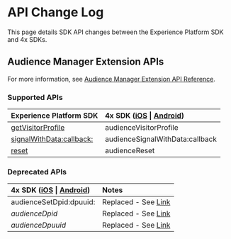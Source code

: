 # API Change Log

This page details SDK API changes between the Experience Platform SDK and 4x SDKs.

## Audience Manager Extension APIs <a id="audience-manager-extension-apis"></a>

For more information, see [Audience Manager Extension API Reference](../../../using-mobile-extensions/adobe-audience-manager/audience-manager-api-reference.md).

### Supported APIs <a id="supported-apis"></a>

| Experience Platform SDK | 4x SDK \([iOS](https://marketing.adobe.com/resources/help/en_US/mobile/ios/aam_methods.html) \| [Android](https://marketing.adobe.com/resources/help/en_US/mobile/android/c_audience_manager_methods.html)\) |
| :--- | :--- |
| [​getVisitorProfile​](../../../using-mobile-extensions/adobe-audience-manager/audience-manager-api-reference.md#get-visitor-profile) | audienceVisitorProfile |
| [​signalWithData:callback:​](../../../using-mobile-extensions/adobe-audience-manager/audience-manager-api-reference.md#send-signals-to-audience-manager) | audienceSignalWithData:callback |
| [​reset​](../../../using-mobile-extensions/adobe-audience-manager/audience-manager-api-reference.md#reset-identifiers-and-profiles) | audienceReset |

### Deprecated APIs <a id="deprecated-apis"></a>

| 4x SDK \([iOS](https://marketing.adobe.com/resources/help/en_US/mobile/ios/aam_methods.html) \| [Android](https://marketing.adobe.com/resources/help/en_US/mobile/android/c_audience_manager_methods.html)\) | Notes |
| :--- | :--- |
| audienceSetDpid:dpuuid: | Replaced - See [Link](https://marketing.adobe.com/resources/help/en_US/aam/cid.html)​ |
| _audienceDpid_ | Replaced - See [Link](https://marketing.adobe.com/resources/help/en_US/aam/cid.html)​ |
| _audienceDpuuid_ | Replaced - See [Link](https://marketing.adobe.com/resources/help/en_US/aam/cid.html)​ |

